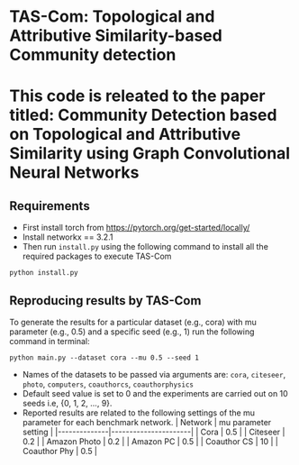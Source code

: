 # TAS-Com: Topological and Attributive Similarity-based Community detection
# This code is releated to the paper titled: Community Detection based on Topological and Attributive Similarity using Graph Convolutional Neural Networks

## Requirements
- First install torch from https://pytorch.org/get-started/locally/
- Install networkx == 3.2.1
- Then run `install.py` using the following command to install all the required packages to execute TAS-Com

`python install.py`

## Reproducing results by TAS-Com

To generate the results for a particular dataset (e.g., cora) with mu parameter (e.g., 0.5) and a specific seed (e.g., 1) run the following command in terminal:

`python main.py --dataset cora --mu 0.5 --seed 1`

- Names of the datasets to be passed via arguments are: `cora`, `citeseer`, `photo`, `computers`, `coauthorcs`, `coauthorphysics`
- Default seed value is set to 0 and the experiments are carried out on 10 seeds i.e, {0, 1, 2, ..., 9}. 
- Reported results are related to the following settings of the mu parameter for each benchmark network.
| Network      | mu parameter setting |
|--------------|----------------------|
| Cora         |         0.5          |
| Citeseer     |         0.2          |
| Amazon Photo |         0.2          |
| Amazon PC    |         0.5          |
| Coauthor CS  |         10           |
| Coauthor Phy |         0.5          |


